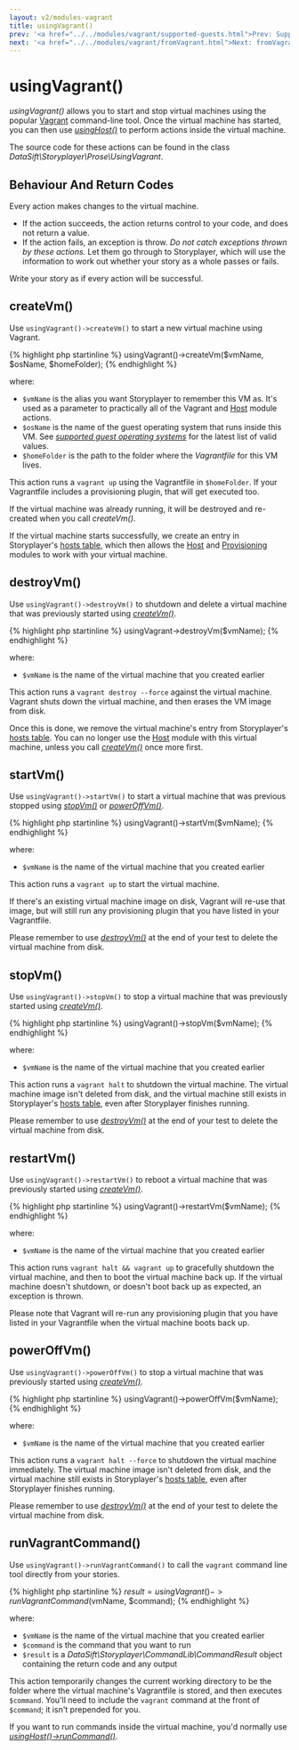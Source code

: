 ```yaml
---
layout: v2/modules-vagrant
title: usingVagrant()
prev: '<a href="../../modules/vagrant/supported-guests.html">Prev: Supported Guest Operating Systems</a>'
next: '<a href="../../modules/vagrant/fromVagrant.html">Next: fromVagrant()</a>'
---
```


# usingVagrant()

_usingVagrant()_ allows you to start and stop virtual machines using the popular [Vagrant](http://www.vagrantup.com) command-line tool.  Once the virtual machine has started, you can then use _[usingHost()](../host/usingHost.html)_ to perform actions inside the virtual machine.

The source code for these actions can be found in the class _DataSift\Storyplayer\Prose\UsingVagrant_.

## Behaviour And Return Codes

Every action makes changes to the virtual machine.

* If the action succeeds, the action returns control to your code, and does not return a value.
* If the action fails, an exception is throw. _Do not catch exceptions thrown by these actions._ Let them go through to Storyplayer, which will use the information to work out whether your story as a whole passes or fails.

Write your story as if every action will be successful.

## createVm()

Use `usingVagrant()->createVm()` to start a new virtual machine using Vagrant.

{% highlight php startinline %}
usingVagrant()->createVm($vmName, $osName, $homeFolder);
{% endhighlight %}

where:

* `$vmName` is the alias you want Storyplayer to remember this VM as.  It's used as a parameter to practically all of the Vagrant and [Host](../host/index.html) module actions.
* `$osName` is the name of the guest operating system that runs inside this VM.  See _[supported guest operating systems](supported-guests.html)_ for the latest list of valid values.
* `$homeFolder` is the path to the folder where the _Vagrantfile_ for this VM lives.

This action runs a `vagrant up` using the Vagrantfile in `$homeFolder`.  If your Vagrantfile includes a provisioning plugin, that will get executed too.

If the virtual machine was already running, it will be destroyed and re-created when you call _createVm()_.

If the virtual machine starts successfully, we create an entry in Storyplayer's [hosts table](../hoststable/how-hosts-are-remembered.html), which then allows the [Host](../host/index.html) and [Provisioning](../provisioning/index.html) modules to work with your virtual machine.

## destroyVm()

Use `usingVagrant()->destroyVm()` to shutdown and delete a virtual machine that was previously started using _[createVm()](#createvm)_.

{% highlight php startinline %}
usingVagrant->destroyVm($vmName);
{% endhighlight %}

where:

* `$vmName` is the name of the virtual machine that you created earlier

This action runs a `vagrant destroy --force` against the virtual machine.  Vagrant shuts down the virtual machine, and then erases the VM image from disk.

Once this is done, we remove the virtual machine's entry from Storyplayer's [hosts table](../hoststable/how-hosts-are-remembered.html).  You can no longer use the [Host](../host/index.html) module with this virtual machine, unless you call _[createVm()](#createvm)_ once more first.

## startVm()

Use `usingVagrant()->startVm()` to start a virtual machine that was previous stopped using _[stopVm()](#stopvm)_ or _[powerOffVm()](#poweroffvm)_.

{% highlight php startinline %}
usingVagrant()->startVm($vmName);
{% endhighlight %}

where:

* `$vmName` is the name of the virtual machine that you created earlier

This action runs a `vagrant up` to start the virtual machine.

If there's an existing virtual machine image on disk, Vagrant will re-use that image, but will still run any provisioning plugin that you have listed in your Vagrantfile.

Please remember to use _[destroyVm()](#destroyvm)_ at the end of your test to delete the virtual machine from disk.


## stopVm()

Use `usingVagrant()->stopVm()` to stop a virtual machine that was previously started using _[createVm()](#createvm)_.

{% highlight php startinline %}
usingVagrant()->stopVm($vmName);
{% endhighlight %}

where:

* `$vmName` is the name of the virtual machine that you created earlier

This action runs a `vagrant halt` to shutdown the virtual machine.  The virtual machine image isn't deleted from disk, and the virtual machine still exists in Storyplayer's [hosts table](../hoststable/how-hosts-are-remembered.html), even after Storyplayer finishes running.

Please remember to use _[destroyVm()](#destroyvm)_ at the end of your test to delete the virtual machine from disk.

## restartVm()

Use `usingVagrant()->restartVm()` to reboot a virtual machine that was previously started using _[createVm()](#createvm)_.

{% highlight php startinline %}
usingVagrant()->restartVm($vmName);
{% endhighlight %}

where:

* `$vmName` is the name of the virtual machine that you created earlier

This action runs `vagrant halt && vagrant up` to gracefully shutdown the virtual machine, and then to boot the virtual machine back up.  If the virtual machine doesn't shutdown, or doesn't boot back up as expected, an exception is thrown.

Please note that Vagrant will re-run any provisioning plugin that you have listed in your Vagrantfile when the virtual machine boots back up.

## powerOffVm()

Use `usingVagrant()->powerOffVm()` to stop a virtual machine that was previously started using _[createVm()](#createvm)_.

{% highlight php startinline %}
usingVagrant()->powerOffVm($vmName);
{% endhighlight %}

where:

* `$vmName` is the name of the virtual machine that you created earlier

This action runs a `vagrant halt --force` to shutdown the virtual machine immediately.  The virtual machine image isn't deleted from disk, and the virtual machine still exists in Storyplayer's [hosts table](../hoststable/how-hosts-are-remembered.html), even after Storyplayer finishes running.

Please remember to use _[destroyVm()](#destroyvm)_ at the end of your test to delete the virtual machine from disk.

## runVagrantCommand()

Use `usingVagrant()->runVagrantCommand()` to call the `vagrant` command line tool directly from your stories.

{% highlight php startinline %}
$result = usingVagrant()->runVagrantCommand($vmName, $command);
{% endhighlight %}

where:

* `$vmName` is the name of the virtual machine that you created earlier
* `$command` is the command that you want to run
* `$result` is a _DataSift\Storyplayer\CommandLib\CommandResult_ object containing the return code and any output

This action temporarily changes the current working directory to be the folder where the virtual machine's Vagrantfile is stored, and then executes `$command`.  You'll need to include the `vagrant` command at the front of `$command`; it isn't prepended for you.

If you want to run commands inside the virtual machine, you'd normally use _[usingHost()->runCommand()](../host/usingHost.html#runcommand)_.